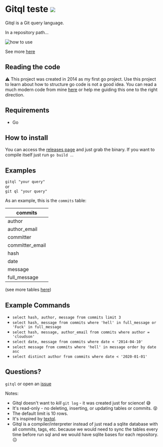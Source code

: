 Gitql teste ![](https://github.com/cloudson/gitql/workflows/CI/badge.svg)
===============

Gitql is a Git query language.

In a repository path...

![how to use](howtouse.gif)

See more [here](https://asciinema.org/a/97094)

## Reading the code 
⚠️ This project was created in 2014 as my first go project. Use this project to learn about how to structure go code is not a good idea. You can read a much modern code from mine [here](https://github.com/filhodanuvem/polyglot) or help me guiding this one to the right direction. 

## Requirements 
- Go  

## How to install

You can access the [releases page](https://github.com/cloudson/gitql/releases) and just grab the binary. If you want to compile itself just run `go build .`.

## Examples

`gitql "your query" `  
or  
`git ql "your query" `

As an example, this is the `commits` table:

| commits |
| ---------|
| author |
| author_email |
| committer |
| committer_email |
| hash |
| date |
| message |
| full_message |

(see more tables [here](tables.md))

## Example Commands
* `select hash, author, message from commits limit 3`
* `select hash, message from commits where 'hell' in full_message or 'Fuck' in full_message`
* `select hash, message, author_email from commits where author = 'cloudson'`
* `select date, message from commits where date < '2014-04-10'`
* `select message from commits where 'hell' in message order by date asc`
* `select distinct author from commits where date < '2020-01-01'`

## Questions?

`gitql` or open an [issue](https://github.com/cloudson/gitql/issues)

Notes:
* Gitql doesn't want to _kill_ `git log` - it was created just for science! :sweat_smile:
* It's read-only - no deleting, inserting, or updating tables or commits. :stuck_out_tongue_closed_eyes:
* The default limit is 10 rows.
* It's inspired by [textql](https://github.com/dinedal/textql).
* Gitql is a compiler/interpreter instead of just read a sqlite database with all commits, tags, etc. because we would need to sync the tables every time before run sql and we would have sqlite bases for each repository. :neutral_face:
